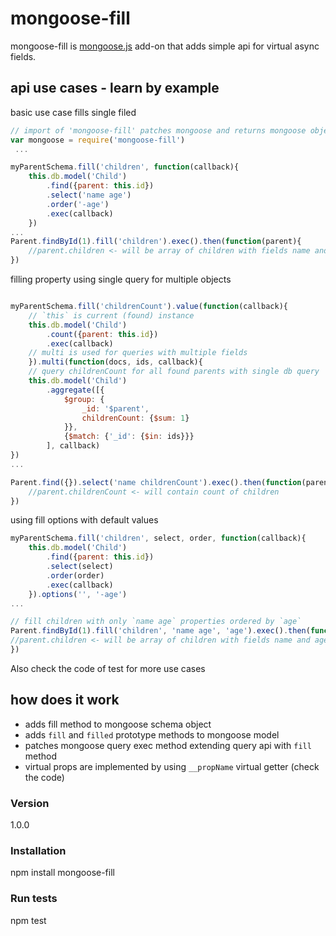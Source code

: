 # mongoose-fill

mongoose-fill is [mongoose.js](http://mongoosejs.com/) add-on that adds simple api for virtual async fields.

## api use cases - learn by example

basic use case fills single filed

```javascript
// import of 'mongoose-fill' patches mongoose and returns mongoose object, so you can do:
var mongoose = require('mongoose-fill')
 ...

myParentSchema.fill('children', function(callback){
    this.db.model('Child')
        .find({parent: this.id})
        .select('name age')
        .order('-age')
        .exec(callback)
    })
...
Parent.findById(1).fill('children').exec().then(function(parent){
    //parent.children <- will be array of children with fields name and age ordered by age
})
```

filling property using single query for multiple objects

```javascript

myParentSchema.fill('childrenCount').value(function(callback){
    // `this` is current (found) instance
    this.db.model('Child')
        .count({parent: this.id})
        .exec(callback)
    // multi is used for queries with multiple fields
    }).multi(function(docs, ids, callback){     
    // query childrenCount for all found parents with single db query
    this.db.model('Child')
        .aggregate([{
            $group: {
                _id: '$parent',
                childrenCount: {$sum: 1}
            }},
            {$match: {'_id': {$in: ids}}}
        ], callback)
})
...

Parent.find({}).select('name childrenCount').exec().then(function(parents){
    //parent.childrenCount <- will contain count of children
})
```

using fill options with default values

```javascript
myParentSchema.fill('children', select, order, function(callback){
    this.db.model('Child')
        .find({parent: this.id})
        .select(select)
        .order(order)
        .exec(callback)
    }).options('', '-age')
...

// fill children with only `name age` properties ordered by `age`
Parent.findById(1).fill('children', 'name age', 'age').exec().then(function(parent){
//parent.children <- will be array of children with fields name and age ordered by age
})
```

Also check the code of test for more use cases

## how does it work

- adds fill method to mongoose schema object 
- adds `fill` and `filled` prototype methods to mongoose model 
- patches mongoose query exec method extending query api with `fill` method
- virtual props are implemented by using `__propName` virtual getter (check the code)   


### Version
1.0.0

### Installation

npm install mongoose-fill

### Run tests

npm test